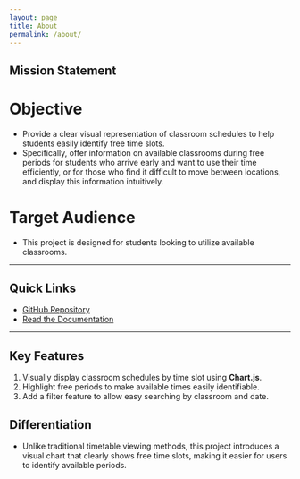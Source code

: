 ```yaml
---
layout: page
title: About
permalink: /about/
---
```


## Mission Statement
# Objective
  - Provide a clear visual representation of classroom schedules to help students easily identify free time slots.
  - Specifically, offer information on available classrooms during free periods for students who arrive early and want to use their time efficiently, or for those who find it difficult to move between locations, and display this information intuitively.

# Target Audience
  - This project is designed for students looking to utilize available classrooms.

---


## Quick Links
- [GitHub Repository](https://github.com/24-2-Sej-dule/Sej-dule)  
- [Read the Documentation](https://sej-dule.readthedocs.io/)  

---


## Key Features
  1. Visually display classroom schedules by time slot using **Chart.js**.
  2. Highlight free periods to make available times easily identifiable.
  3. Add a filter feature to allow easy searching by classroom and date.

## Differentiation
- Unlike traditional timetable viewing methods, this project introduces a visual chart that clearly shows free time slots, making it easier for users to identify available periods.